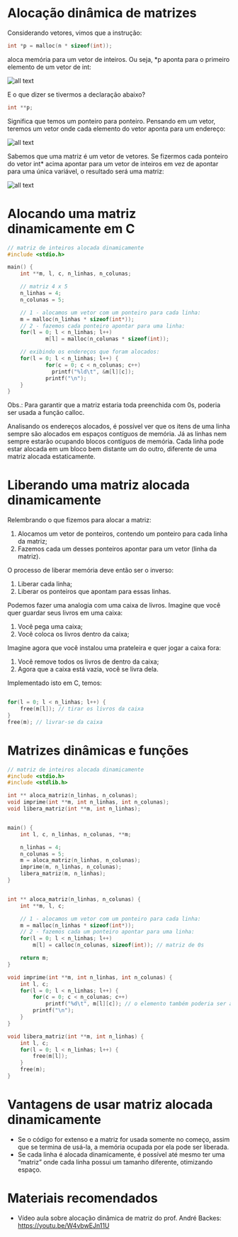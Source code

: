 # Alocação dinâmica de matrizes

Considerando vetores, vimos que a instrução:

```c
int *p = malloc(n * sizeof(int)); 
```

aloca memória para um vetor de inteiros. Ou seja, *p aponta para o primeiro elemento de um vetor de int:

![all text](https://github.com/emanoelim/algoritmos_e_estruturas_de_dados/blob/master/img/vetor_dinamico.png)

E o que dizer se tivermos a declaração abaixo?

```c
int **p;
```

Significa que temos um ponteiro para ponteiro. Pensando em um vetor, teremos um vetor onde cada elemento do vetor aponta para um 
endereço:

![all text](https://github.com/emanoelim/algoritmos_e_estruturas_de_dados/blob/master/img/vetor_de_ponteiros.png)

Sabemos que uma matriz é um vetor de vetores. Se fizermos cada ponteiro do vetor int* acima apontar para um vetor de inteiros 
em vez de apontar para uma única variável, o resultado será uma matriz:

![all text](https://github.com/emanoelim/algoritmos_e_estruturas_de_dados/blob/master/img/matriz_dinamica.png)

# Alocando uma matriz dinamicamente em C

```c
// matriz de inteiros alocada dinamicamente
#include <stdio.h>

main() {
    int **m, l, c, n_linhas, n_colunas;

    // matriz 4 x 5
    n_linhas = 4;
    n_colunas = 5;

    // 1 - alocamos um vetor com um ponteiro para cada linha:
    m = malloc(n_linhas * sizeof(int*));
    // 2 - fazemos cada ponteiro apontar para uma linha:
    for(l = 0; l < n_linhas; l++)
            m[l] = malloc(n_colunas * sizeof(int));

    // exibindo os endereços que foram alocados:
    for(l = 0; l < n_linhas; l++) {
            for(c = 0; c < n_colunas; c++)
              printf("%ld\t", &m[l][c]);
            printf("\n");
    }
}
```

Obs.: Para garantir que a matriz estaria toda preenchida com 0s, poderia ser usada a função calloc.

Analisando os endereços alocados, é possível ver que os itens de uma linha sempre são alocados em espaços contíguos de memória. Já as linhas nem sempre estarão ocupando blocos contíguos de memória. Cada linha pode estar alocada em um bloco bem distante um do outro, diferente de uma matriz alocada estaticamente.

# Liberando uma matriz alocada dinamicamente

Relembrando o que fizemos para alocar a matriz:

1. Alocamos um vetor de ponteiros, contendo um ponteiro para cada linha da matriz;
2. Fazemos cada um desses ponteiros apontar para um vetor (linha da matriz).
    
O processo de liberar memória deve então ser o inverso:
1. Liberar cada linha;
2. Liberar os ponteiros que apontam para essas linhas.    

Podemos fazer uma analogia com uma caixa de livros. Imagine que você quer guardar seus livros em uma caixa:

1. Você pega uma caixa;
2. Você coloca os livros dentro da caixa;

Imagine agora que você instalou uma prateleira e quer jogar a caixa fora:

1. Você remove todos os livros de dentro da caixa;
2. Agora que a caixa está vazia, você se livra dela.

Implementado isto em C, temos:

```c

for(l = 0; l < n_linhas; l++) {
    free(m[l]); // tirar os livros da caixa
}
free(m); // livrar-se da caixa
```

# Matrizes dinâmicas e funções

```c
// matriz de inteiros alocada dinamicamente
#include <stdio.h>
#include <stdlib.h>

int ** aloca_matriz(n_linhas, n_colunas);
void imprime(int **m, int n_linhas, int n_colunas);
void libera_matriz(int **m, int n_linhas);


main() {
    int l, c, n_linhas, n_colunas, **m;

    n_linhas = 4;
    n_colunas = 5;
    m = aloca_matriz(n_linhas, n_colunas);
    imprime(m, n_linhas, n_colunas);
    libera_matriz(m, n_linhas);
}


int ** aloca_matriz(n_linhas, n_colunas) {
    int **m, l, c;

    // 1 - alocamos um vetor com um ponteiro para cada linha:
    m = malloc(n_linhas * sizeof(int*));
    // 2 - fazemos cada um ponteiro apontar para uma linha:
    for(l = 0; l < n_linhas; l++)
        m[l] = calloc(n_colunas, sizeof(int)); // matriz de 0s

    return m;
}

void imprime(int **m, int n_linhas, int n_colunas) {
    int l, c;
    for(l = 0; l < n_linhas; l++) {
        for(c = 0; c < n_colunas; c++)
            printf("%d\t", m[l][c]); // o elemento também poderia ser acessado através de: *(*(m+l)+c)) - a op. *(m+l) retorna um ponteiro!
        printf("\n");
    }
}

void libera_matriz(int **m, int n_linhas) {
    int l, c;
    for(l = 0; l < n_linhas; l++) {
        free(m[l]);
    }
    free(m);
}
```

# Vantagens de usar matriz alocada dinamicamente
- Se o código for extenso e a matriz for usada somente no começo, assim que se termina de usá-la, a memória ocupada por ela pode ser liberada.
- Se cada linha é alocada dinamicamente, é possível até mesmo ter uma “matriz” onde cada linha possui um tamanho diferente, otimizando espaço.

# Materiais recomendados

- Vídeo aula sobre alocação dinâmica de matriz do prof. André Backes: https://youtu.be/W4vbwEJn11U
